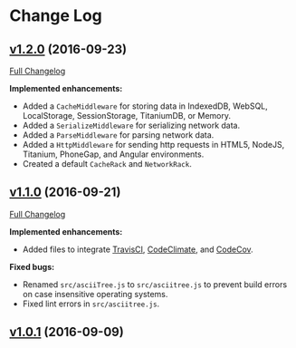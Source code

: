 # Change Log

## [v1.2.0](https://github.com/Kinvey/javascript-rack/tree/v1.2.0) (2016-09-23)
[Full Changelog](https://github.com/Kinvey/javascript-rack/compare/1.1.0...1.2.0)

**Implemented enhancements:**

- Added a `CacheMiddleware` for storing data in IndexedDB, WebSQL, LocalStorage, SessionStorage, TitaniumDB, or Memory.
- Added a `SerializeMiddleware` for serializing network data.
- Added a `ParseMiddleware` for parsing network data.
- Added a `HttpMiddleware` for sending http requests in HTML5, NodeJS, Titanium, PhoneGap, and Angular environments.
- Created a default `CacheRack` and `NetworkRack`.

## [v1.1.0](https://github.com/Kinvey/javascript-rack/tree/v1.1.0) (2016-09-21)
[Full Changelog](https://github.com/Kinvey/javascript-rack/compare/1.0.1...1.1.0)

**Implemented enhancements:**

- Added files to integrate [TravisCI](https://travis-ci.org/Kinvey/javascript-rack), [CodeClimate](https://codeclimate.com/github/Kinvey/javascript-rack), and [CodeCov](https://codecov.io/gh/Kinvey/javascript-rack).

**Fixed bugs:**

- Renamed `src/asciiTree.js` to `src/asciitree.js` to prevent build errors on case insensitive operating systems.
- Fixed lint errors in `src/asciitree.js`.

## [v1.0.1](https://github.com/Kinvey/javascript-rack/tree/v1.0.1) (2016-09-09)
